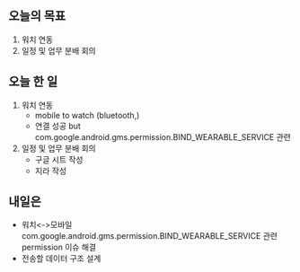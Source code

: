 ## 오늘의 목표
1. 워치 연동
2. 일정 및 업무 분배 회의

## 오늘 한 일
1. 워치 연동
   - mobile to watch (bluetooth,)
   - 연결 성공 but com.google.android.gms.permission.BIND_WEARABLE_SERVICE 관련 
2. 일정 및 업무 분배 회의
   - 구글 시트 작성
   - 지라 작성

## 내일은
- 워치<->모바일 com.google.android.gms.permission.BIND_WEARABLE_SERVICE 관련 permission 이슈 해결
- 전송할 데이터 구조 설계